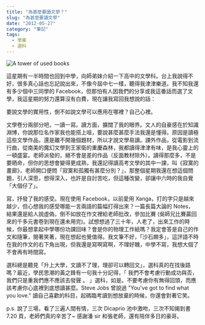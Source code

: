 ```yaml
---
title: "為甚麼要讀文學？"
slug: "為甚麼要讀文學"
date: "2012-05-27"
category: "筆記"
tags:
  - 學業
  - 選科
---
```


![A tower of used books](/media/a_tower_of_used_books_-_8446.jpg)

這星期有一半時間也回到中學，向師弟妹介紹一下高中的文學科。台上我說得不好，很多真心話也忘記說出來，不像今屆中七一樣，聽得我津津樂道。我不知我還有多少個中三同學的 Facebook，但那怕有人因我們的分享或我這番話而選了文學，我這星期的努力還算沒有白費，現在讓我寫回我想說的話：

要說文學的實用性，倒不如說文學可以應用在哪裡？自己心裡。

文學卷分兩部分吧，一讀一寫。讀方面，擴闊了我的眼界。文人的自豪感在於知識淵博，你說那位名作家我也能搭上咀，要說甚麼甚麼手法我還是懂得。原因是讀極這些文學作品，還是離不開幾個題材，所以才說文學易讀。課外作品，從電影到流行曲，從南美的魔幻文學到王家衛的重慶森林，我都讀得津津有味，是我心靈上的一頓盛宴。老師派發的，絕不會是差的作品（反面教材除外）。讀得那麼多，不是要晒命，但你的思想會變得更成熟，我還記得讀高考文學的其中一課，叫《寂寞的畫廊》，老師開口便問「寂寞和孤獨有甚麼分別？」，那整個星期我還在想這個問題，引人深思，想得深入，也許是自討苦吃，但這種改變，卻讓中六時的我自覺「大個仔了」。

寫，抒發了我的感受。現在使用 Facebook，以前愛用 Xanga，打的字只是越來越少，但心想我的感受哪能一言兩語的篇幅打得出來？一篇長篇大論的 Notes，結果還是給人說虛偽，倒不如放在作文裡給老師批改，參加比賽 (吳師兄比賽贏回來的千多元書卷到現在還未用完)。試想想過了三十年，人老了，出來工作的時候，你最想拿起中學哪份功課回味？會是你的物理工作紙嗎？我定會答是自己的作文和隨筆，閱著笑著，現在想起也覺值得。我文筆不好，「沙石頗多」，這評語不時在我的作文的右下角出現，但我還是寫啊寫啊，不理好醜，中學不寫，我想大個了不會再有時間寫。

選科總是聽見「升上大學，文讀不了理，理卻可以轉回文」，選科真的在找後路嗎？最近，學民思潮的黃之鋒有一句我十分記得，「 我們不會考慮行動成功與否，我們只是重我們應不應該去發聲 。 」選科，如是。不要考慮你有無得回頭，而應該考慮你心底裡到底想讀甚麼。Steve Jobs 曾說過 "You've got to find what you love." 讀自己喜歡的科目，起碼臨考讀到想放棄的時候，你還會對著它笑。

p.s. 說了三場，看了三遍人間有情，三次 Dicaprio 池中激吻，三次不知揭到書 7.20 頁，老師們真的辛苦了~ 感謝潘 sir 和張老師，還有陪伴多日的豪哥。
